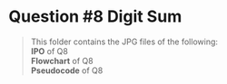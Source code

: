 # Question #8 Digit Sum

> This folder contains the JPG files of the following:
> <br>**IPO** of Q8
> <br>**Flowchart** of Q8
> <br>**Pseudocode** of Q8
